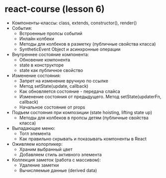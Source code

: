 # react-course (lesson 6)

- Компоненты-классы: class, extends, constructor(), render()
- События:
  - Встроенные пропсы событий
  - Инлайн колбеки
  - Методы для колбеков в разметку (публичные свойства класса)
  - SyntheticEvent Object и асинхронные операции
- Внутреннее состояние компонента:
  - Обновение компонента
  - state в конструкторе
  - state как публичное свойство
- Изменение состояния:
  - Запрет на изменение вручную по ссылке
  - Метод setState(update, callback)
  - Как обновляется состояние - передача слайса
  - Изменение состояния от предыдущего. Метод setState(updaterFn, callback)
  - Начальное состояние от props
- Подъем состояния при композиции (state hoisting, lifting state up)
  - Методы для колбеков в пропсы детям (публичные свойства класса)
- Выпадающее меню:
  - Тогл элемента
  - Как правильно скрывать и показывать компоненты в React
- Оживляем колорпикер:
  - Храним выбранный цвет
  - Добавляем стиль активного элемента
- Коллекция заметок (работа с массивом):
  - Удаление заметки
  - Вычисляемые данные (derived data)
